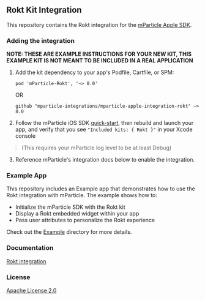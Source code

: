 ## Rokt Kit Integration

This repository contains the Rokt integration for the [mParticle Apple SDK](https://github.com/mParticle/mparticle-apple-sdk).

### Adding the integration

**NOTE: THESE ARE EXAMPLE INSTRUCTIONS FOR YOUR NEW KIT, THIS EXAMPLE KIT IS NOT MEANT TO BE INCLUDED IN A REAL APPLICATION**

1. Add the kit dependency to your app's Podfile, Cartfile, or SPM:

    ```
    pod 'mParticle-Rokt', '~> 8.0'
    ```

    OR

    ```
    github "mparticle-integrations/mparticle-apple-integration-rokt" ~> 8.0
    ```

2. Follow the mParticle iOS SDK [quick-start](https://github.com/mParticle/mparticle-apple-sdk), then rebuild and launch your app, and verify that you see `"Included kits: { Rokt }"` in your Xcode console 

> (This requires your mParticle log level to be at least Debug)

3. Reference mParticle's integration docs below to enable the integration.

### Example App

This repository includes an Example app that demonstrates how to use the Rokt integration with mParticle. The example shows how to:
- Initialize the mParticle SDK with the Rokt kit
- Display a Rokt embedded widget within your app
- Pass user attributes to personalize the Rokt experience

Check out the [Example](./Example) directory for more details.

### Documentation

[Rokt integration](https://docs.mparticle.com/integrations/rokt/event/)

### License

[Apache License 2.0](http://www.apache.org/licenses/LICENSE-2.0)
